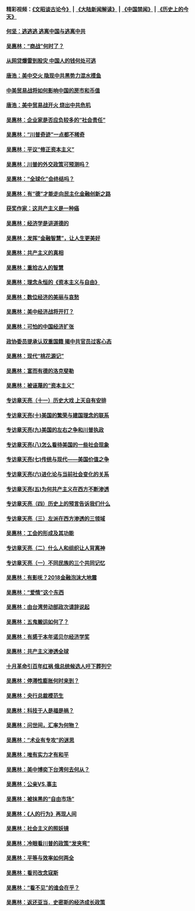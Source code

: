 #### 精彩视频：[《文昭谈古论今》](https://github.com/gfw-breaker/wenzhao/blob/master/README.md?t=11120631) | [《大陆新闻解读》](https://github.com/gfw-breaker/ntdtv-comedy/blob/master/README.md?t=11120631) | [《中国禁闻》](https://github.com/gfw-breaker/ntdtv-news/blob/master/README.md?t=11120631) | [《历史上的今天》](https://github.com/gfw-breaker/today-in-history/blob/master/README.md?t=11120631) 

#### [何坚：逃逃逃 逃离中国与逃离中共](../pages/nsc423/n10592891.md?t=11120631) 

#### [吴惠林：“商战”何时了？](../pages/nsc423/n10573558.md?t=11120631) 

#### [从网贷爆雷到股灾 中国人的钱何处可逃](../pages/nsc423/n10572800.md?t=11120631) 

#### [唐浩：美中交火 隐现中共黑势力混水摸鱼](../pages/nsc423/n10544040.md?t=11120631) 

#### [中美贸易战将如何影响中国的房市和币值](../pages/nsc423/n10543697.md?t=11120631) 

#### [唐浩：美中贸易战开火 烧出中共危机](../pages/nsc423/n10540126.md?t=11120631) 

#### [吴惠林：企业家是否应负较多的“社会责任”](../pages/nsc423/n10535022.md?t=11120631) 

#### [吴惠林：“川普奇迹”一点都不稀奇](../pages/nsc423/n10512808.md?t=11120631) 

#### [吴惠林：平议“修正资本主义”](../pages/nsc423/n10495724.md?t=11120631) 

#### [吴惠林：川普的外交政策可预测吗？](../pages/nsc423/n10462387.md?t=11120631) 

#### [吴惠林：“全球化”会终结吗？](../pages/nsc423/n10452838.md?t=11120631) 

#### [吴惠林：有“德”才能走向民主化金融创新之路](../pages/nsc423/n10432292.md?t=11120631) 

#### [获奖作家：这共产主义是一种癌](../pages/nsc423/n10431541.md?t=11120631) 

#### [吴惠林：经济学是讲道德的](../pages/nsc423/n10398014.md?t=11120631) 

#### [吴惠林：发挥“金融智慧”，让人生更美好](../pages/nsc423/n10375019.md?t=11120631) 

#### [吴惠林：共产主义的真相](../pages/nsc423/n10351394.md?t=11120631) 

#### [吴惠林：重拾古人的智慧](../pages/nsc423/n10337691.md?t=11120631) 

#### [吴惠林：理念永恒的《资本主义与自由》](../pages/nsc423/n10316274.md?t=11120631) 

#### [吴惠林：数位经济的美丽与哀愁](../pages/nsc423/n10292946.md?t=11120631) 

#### [吴惠林：美中经济战将开打？](../pages/nsc423/n10258825.md?t=11120631) 

#### [吴惠林：可怕的中国经济扩张](../pages/nsc423/n10219147.md?t=11120631) 

#### [政协委员提承认双重国籍 揭中共官员过客心态](../pages/nsc423/n10208809.md?t=11120631) 

#### [吴惠林：现代“桃花源记”](../pages/nsc423/n10185234.md?t=11120631) 

#### [吴惠林：富而有德的洛克斐勒](../pages/nsc423/n10142264.md?t=11120631) 

#### [吴惠林：被诬蔑的“资本主义”](../pages/nsc423/n10124816.md?t=11120631) 

#### [专访章天亮（十一）历史大戏 上天自有安排](../pages/nsc423/n10094905.md?t=11120631) 

#### [专访章天亮(十)美国的繁荣与建国理念的联系](../pages/nsc423/n10094899.md?t=11120631) 

#### [专访章天亮(九)美国的左右之争和川普执政](../pages/nsc423/n10094889.md?t=11120631) 

#### [专访章天亮(八)怎么看待美国的一些社会现象](../pages/nsc423/n10094857.md?t=11120631) 

#### [专访章天亮(七)传统与现代——美国价值之争](../pages/nsc423/n10093140.md?t=11120631) 

#### [专访章天亮(六)进化论与当前社会变化的关系](../pages/nsc423/n10092036.md?t=11120631) 

#### [专访章天亮(五)为何共产主义在西方不断渗透](../pages/nsc423/n10083620.md?t=11120631) 

#### [专访章天亮（四）历史上的预言告诉我们什么](../pages/nsc423/n10083606.md?t=11120631) 

#### [专访章天亮（三）左派在西方渗透的三领域](../pages/nsc423/n10081115.md?t=11120631) 

#### [吴惠林：工会的形成及其功能](../pages/nsc423/n10080633.md?t=11120631) 

#### [专访章天亮（二）什么人和组织让人背离神](../pages/nsc423/n10076637.md?t=11120631) 

#### [专访章天亮（一）不同民族的三个共同记忆](../pages/nsc423/n10074188.md?t=11120631) 

#### [吴惠林：有影呒？2018金融泡沫大地震](../pages/nsc423/n10040534.md?t=11120631) 

#### [吴惠林：“爱情”这个东西](../pages/nsc423/n10019423.md?t=11120631) 

#### [吴惠林：由台湾劳动部政次请辞说起](../pages/nsc423/n9979679.md?t=11120631) 

#### [吴惠林：五鬼搬运如何了？](../pages/nsc423/n9925338.md?t=11120631) 

#### [吴惠林：有感于本年诺贝尔经济学奖](../pages/nsc423/n9871883.md?t=11120631) 

#### [吴惠林：共产主义渗透全球](../pages/nsc423/n9812748.md?t=11120631) 

#### [十月革命引百年红祸 俄总统候选人吁下葬列宁](../pages/nsc423/n9810182.md?t=11120631) 

#### [吴惠林：停滞性膨胀何时来到？](../pages/nsc423/n9764136.md?t=11120631) 

#### [吴惠林：央行总裁模范生](../pages/nsc423/n9728134.md?t=11120631) 

#### [吴惠林：科技于人是福是祸？](../pages/nsc423/n9672982.md?t=11120631) 

#### [吴惠林：问世间，汇率为何物？](../pages/nsc423/n9621788.md?t=11120631) 

#### [吴惠林：“术业有专攻”的迷思](../pages/nsc423/n9580363.md?t=11120631) 

#### [吴惠林：唯有实力才有和平](../pages/nsc423/n9529599.md?t=11120631) 

#### [吴惠林：美中博奕下台湾何去何从？](../pages/nsc423/n9483598.md?t=11120631) 

#### [吴惠林：公亲VS.事主](../pages/nsc423/n9425637.md?t=11120631) 

#### [吴惠林：被抹黑的“自由市场”](../pages/nsc423/n9351545.md?t=11120631) 

#### [吴惠林：《人的行为》再现人间](../pages/nsc423/n9296339.md?t=11120631) 

#### [吴惠林：社会主义的照妖镜](../pages/nsc423/n9243460.md?t=11120631) 

#### [吴惠林：冷眼看川普的政策“发夹弯”](../pages/nsc423/n9120684.md?t=11120631) 

#### [吴惠林：平等与效率如何两全](../pages/nsc423/n9075430.md?t=11120631) 

#### [吴惠林：看司改念寇斯](../pages/nsc423/n9024915.md?t=11120631) 

#### [吴惠林：“看不见”的谁会在乎？](../pages/nsc423/n8977488.md?t=11120631) 

#### [吴惠林：返还亚当．史密斯的经济成长政策](../pages/nsc423/n8931896.md?t=11120631) 

